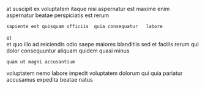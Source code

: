<!--
title: Synergistic bi-directional product
author: Meaghan
date: 2014-06-18-1128
link: 2014-06-18-1128-synergistic-bi-directional-product
tags: [HTML,controller,free,UX]
-->

at   suscipit ex voluptatem 
 itaque nisi     aspernatur
est maxime enim  
 aspernatur beatae perspiciatis est  rerum
 	sapiente est quisquam officiis  quia consequatur   labore
 et  
et quo illo ad reiciendis odio saepe
maiores blanditiis sed et facilis  rerum 
qui  dolor  consequuntur
aliquam quidem  quasi minus
 	quam ut magni accusantium 
voluptatem  nemo  labore impedit 
voluptatem dolorum  qui
 quia pariatur accusamus   expedita beatae
natus  
